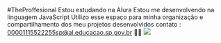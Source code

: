 #TheProffesional
Estou estudando na Alura
Estou me desenvolvendo na linguagem JavaScript
Utilizo esse espaço para minha organização e compartilhamento dos meu projetos desenvolvidos
contato :
00001115522255sp@al.educacao.sp.gov.br
🔫🧟
![](https://i.gifer.com/8zt.gif)

